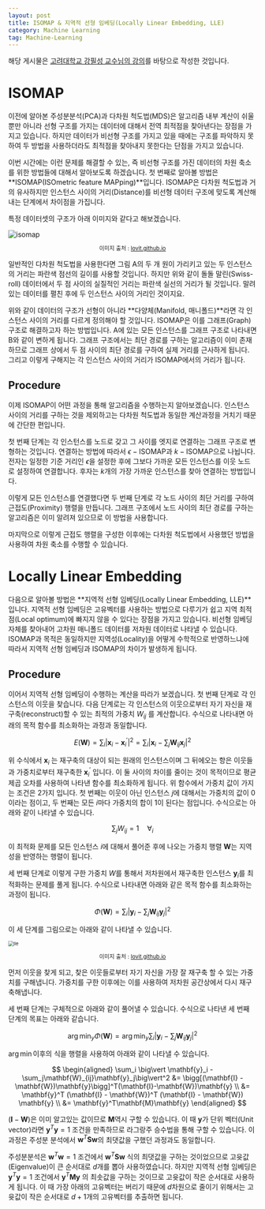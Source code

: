 ```yaml
---
layout: post
title: ISOMAP & 지역적 선형 임베딩(Locally Linear Embedding, LLE)
category: Machine Learning
tag: Machine-Learning
---
```




해당 게시물은 [고려대학교 강필성 교수님의 강의](https://github.com/pilsung-kang/Business-Analytics-IME654-)를 바탕으로 작성한 것입니다.

# ISOMAP

이전에 알아본 주성분분석(PCA)과 다차원 척도법(MDS)은 알고리즘 내부 계산이 쉬울 뿐만 아니라 선형 구조를 가지는 데이터에 대해서 전역 최적점을 찾아낸다는 장점을 가지고 있습니다. 하지만 데이터가 비선형 구조를 가지고 있을 때에는 구조를 파악하지 못하여 두 방법을 사용하더라도 최적점을 찾아내지 못한다는 단점을 가지고 있습니다.

이번 시간에는 이런 문제를 해결할 수 있는, 즉 비선형 구조를 가진 데이터의 차원 축소를 위한 방법들에 대해서 알아보도록 하겠습니다. 첫 번째로 알아볼 방법은 **ISOMAP(ISOmetric feature MAPping)**입니다. ISOMAP은 다차원 척도법과 거의 유사하지만 인스턴스 사이의 거리(Distance)를 비선형 데이터 구조에 맞도록 계산해내는 단계에서 차이점을 가집니다.

특정 데이터셋의 구조가 아래 이미지와 같다고 해보겠습니다.

 <img src="https://lovit.github.io/assets/figures/embedding_for_vis_isomap_flow.png" alt="isomap"/>

<p align="center" style="font-size:80%">이미지 출처 : <a href="https://lovit.github.io/nlp/representation/2018/09/28/mds_isomap_lle/">lovit.github.io</a></p>

일반적인 다차원 척도법을 사용한다면 그림 A의 두 개 원이 가리키고 있는 두 인스턴스의 거리는 파란색 점선의 길이를 사용할 것입니다. 하지만 위와 같이 돌돌 말린(Swiss-roll) 데이터에서 두 점 사이의 실질적인 거리는 파란색 실선의 거리가 될 것입니다. 말려있는 데이터를 펼친 후에 두 인스턴스 사이의 거리인 것이지요. 

위와 같이 데이터의 구조가 선형이 아니라 **다양체(Manifold, 매니폴드)**라면 각 인스턴스 사이의 거리를 다르게 정의해야 할 것입니다. ISOMAP은 이를 그래프(Graph) 구조로 해결하고자 하는 방법입니다. A에 있는 모든 인스턴스를 그래프 구조로 나타내면 B와 같이 변하게 됩니다. 그래프 구조에서는 최단 경로를 구하는 알고리즘이 이미 존재하므로 그래프 상에서 두 점 사이의 최단 경로를 구하여 실제 거리를 근사하게 됩니다. 그리고 이렇게 구해지는 각 인스턴스 사이의 거리가 ISOMAP에서의 거리가 됩니다.

## Procedure

이제 ISOMAP이 어떤 과정을 통해 알고리즘을 수행하는지 알아보겠습니다. 인스턴스 사이의 거리를 구하는 것을 제외하고는 다차원 척도법과 동일한 계산과정을 거치기 때문에 간단한 편입니다.

첫 번째 단계는 각 인스턴스를 노드로 갖고 그 사이를 엣지로 연결하는 그래프 구조로 변형하는 것입니다. 연결하는 방법에 따라서 $\epsilon - \text{ISOMAP}$과 $k - \text{ISOMAP}$으로 나뉩니다. 전자는 일정한 기준 거리인 $\epsilon$을 설정한 후에 그보다 가까운 모든 인스턴스를 이웃 노드로 설정하여 연결합니다. 후자는 $k$개의 가장 가까운 인스턴스를 찾아 연결하는 방법입니다.

이렇게 모든 인스턴스를 연결했다면 두 번째 단계로 각 노드 사이의 최단 거리를 구하여 근접도(Proximity) 행렬을 만듭니다. 그래프 구조에서 노드 사이의 최단 경로를 구하는 알고리즘은 이미 알려져 있으므로 이 방법을 사용합니다.

마지막으로 이렇게 근접도 행렬을 구성한 이후에는 다차원 척도법에서 사용했던 방법을 사용하여 차원 축소를 수행할 수 있습니다.




# Locally Linear Embedding

다음으로 알아볼 방법은 **지역적 선형 임베딩(Locally Linear Embedding, LLE)**입니다. 지역적 선형 임베딩은 고유벡터를 사용하는 방법으로 다루기가 쉽고 지역 최적점(Local optimum)에 빠지지 않을 수 있다는 장점을 가지고 있습니다. 비선형 임베딩 자체를 찾아내어 고차원 매니폴드 데이터를 저차원 데이터로 나타낼 수 있습니다. ISOMAP과 목적은 동일하지만 지역성(Locality)을 어떻게 수학적으로 반영하느냐에 따라서 지역적 선형 임베딩과  ISOMAP의 차이가 발생하게 됩니다.

## Procedure

이어서 지역적 선형 임베딩이 수행하는 계산을 따라가 보겠습니다. 첫 번째 단계로 각 인스턴스의 이웃을 찾습니다. 다음 단계로는 각 인스턴스의 이웃으로부터 자기 자신을 재구축(reconstruct)할 수 있는 최적의 가중치 $W_{ij}$ 를 계산합니다. 수식으로 나타내면 아래의 목적 함수를 최소화하는 과정과 동일합니다.



$$
E(\mathbf{W}) = \sum_i \big\vert \mathbf{x}_i - \mathbf{x}_i^\prime \big\vert^2 = \sum_i \big\vert \mathbf{x}_i - \sum_j\mathbf{W}_{ij}\mathbf{x}_j\big\vert^2
$$



위 수식에서 $\mathbf{x}_i$ 는 재구축의 대상이 되는 원래의 인스턴스이며 그 뒤에오는 항은 이웃들과 가중치로부터 재구축한 $\mathbf{x}_i^\prime$ 입니다. 이 둘 사이의 차이를 줄이는 것이 목적이므로 평균 제곱 오차를 사용하여 나타낸 함수를 최소화하게 됩니다. 위 함수에서 가중치 값이 가지는 조건은 2가지 입니다. 첫 번째는 이웃이 아닌 인스턴스 $j$에 대해서는 가중치의 값이 0이라는 점이고, 두 번째는 모든 $i$마다 가중치의 합이 1이 된다는 점입니다. 수식으로는 아래와 같이 나타낼 수 있습니다.

$$
\sum_jW_{ij} = 1 \quad \forall_i
$$


이 최적화 문제를 모든 인스턴스 $i$에 대해서 풀어준 후에 나오는 가중치 행렬 $\mathbf{W}$는 지역성을 반영하는 행렬이 됩니다.

세 번째 단계로 이렇게 구한 가중치 $W$를 통해서 저차원에서 재구축한 인스턴스 $\mathbf{y}_i$를 최적화하는 문제를 풀게 됩니다. 수식으로 나타내면 아래와 같은 목적 함수를 최소화하는 과정이 됩니다.


$$
\Phi(\mathbf{W}) = \sum_i \big\vert \mathbf{y}_i - \sum_j\mathbf{W}_{ij}\mathbf{y}_j\big\vert^2
$$


이 세 단계를 그림으로는 아래와 같이 나타낼 수 있습니다.



<img src="https://lovit.github.io/assets/figures/embedding_for_vis_lle_flow.png" alt="lle" style="zoom:67%;" />

<p align="center" style="font-size:80%">이미지 출처 : <a href="https://lovit.github.io/nlp/representation/2018/09/28/mds_isomap_lle/">lovit.github.io</a></p>

먼저 이웃을 찾게 되고, 찾은 이웃들로부터 자기 자신을 가장 잘 재구축 할 수 있는 가중치를 구해냅니다. 가중치를 구한 이후에는 이를 사용하여 저차원 공간상에서 다시 재구축해냅니다.

세 번째 단계는 구체적으로 아래와 같이 풀어낼 수 있습니다. 수식으로 나타낸 세 번째 단계의 목표는 아래와 같습니다.


$$
\arg\min_y \Phi(\mathbf{W}) = \arg\min_y \sum_i \big\vert \mathbf{y}_i - \sum_j\mathbf{W}_{ij}\mathbf{y}_j\big\vert^2
$$


$\arg\min$이후의 식을 행렬을 사용하여 아래와 같이 나타낼 수 있습니다.


$$
\begin{aligned}
\sum_i \big\vert \mathbf{y}_i - \sum_j\mathbf{W}_{ij}\mathbf{y}_j\big\vert^2 
&= \bigg[(\mathbf{I} - \mathbf{W})\mathbf{y}\bigg]^T(\mathbf{I}-\mathbf{W})\mathbf{y} \\
&= \mathbf{y}^T (\mathbf{I} - \mathbf{W})^T (\mathbf{I} - \mathbf{W}) \mathbf{y} \\
&= \mathbf{y}^T\mathbf{M}\mathbf{y}
\end{aligned}
$$


$(\mathbf{I} - \mathbf{W})$은 이미 알고있는 값이므로 $\mathbf{M}$역시 구할 수 있습니다. 이 때 $\mathbf{y}$가 단위 벡터(Unit vector)라면 $\mathbf{y}^T\mathbf{y} = 1$ 조건을 만족하므로 라그랑주 승수법을 통해 구할 수 있습니다. 이 과정은 주성분 분석에서 $\mathbf{w}^T\mathbf{S}\mathbf{w}$의 최댓값을 구했던 과정과도 동일합니다.

주성분분석은 $\mathbf{w}^T\mathbf{w} = 1$ 조건에서 $\mathbf{w}^T\mathbf{S}\mathbf{w}$ 식의 최댓값을 구하는 것이었으므로 고윳값(Eigenvalue)이 큰 순서대로 $d$개를 뽑아 사용하였습니다. 하지만 지역적 선형 임베딩은 $\mathbf{y}^T\mathbf{y} = 1$ 조건에서 $\mathbf{y}^T\mathbf{M}\mathbf{y}$ 의 최솟값을 구하는 것이므로 고윳값이 작은 순서대로 사용하게 됩니다. 이 때 가장 아래의 고유벡터는 버리기 때문에 $d$차원으로 줄이기 위해서는 고윳값이 작은 순서대로 $d+1$개의 고유벡터를 추출하면 됩니다.

















